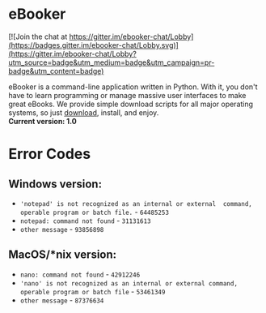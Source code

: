 # eBooker

[![Join the chat at https://gitter.im/ebooker-chat/Lobby](https://badges.gitter.im/ebooker-chat/Lobby.svg)](https://gitter.im/ebooker-chat/Lobby?utm_source=badge&utm_medium=badge&utm_campaign=pr-badge&utm_content=badge)

eBooker is a command-line application written in Python. With it, you don't have to learn programming or manage massive user interfaces to make great eBooks. We provide simple download scripts for all major operating systems, so just [download](https://arch-master.github.io/eBooker/index.html), install, and enjoy.  
**Current version: 1.0**

# Error Codes

## Windows version:

* `'notepad' is not recognized as an internal or external  command, operable program or batch file.` - `64485253`
* `notepad: command not found` - `31131613`
* `other message` - `93856898`

## MacOS/\*nix version:

* `nano: command not found` - `42912246`
* `'nano' is not recognized as an internal or external command, operable program or batch file` - `53461349`
* `other message` - `87376634`